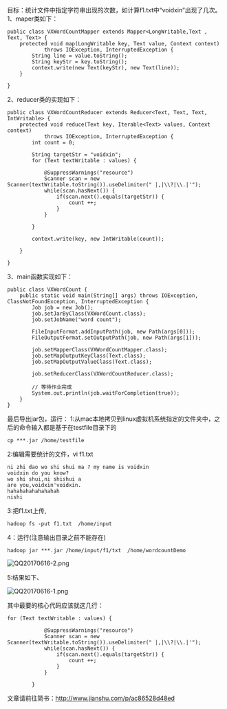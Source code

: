 目标：统计文件中指定字符串出现的次数，如计算f1.txt中“voidxin”出现了几次。
1、maper类如下：
```
public class VXWordCountMapper extends Mapper<LongWritable,Text , Text, Text> {
	protected void map(LongWritable key, Text value, Context context)
			throws IOException, InterruptedException {
		String line = value.toString();
		String keyStr = key.toString();
		context.write(new Text(keyStr), new Text(line));
	}

}
```

2、reducer类的实现如下：
```
public class VXWordCountReducer extends Reducer<Text, Text, Text, IntWritable> {
	protected void reduce(Text key, Iterable<Text> values, Context context)
			throws IOException, InterruptedException {
		int count = 0;
		
		String targetStr = "voidxin";
		for (Text textWritable : values) {
	    	
	    	@SuppressWarnings("resource")
			Scanner scan = new Scanner(textWritable.toString()).useDelimiter(" |,|\\?|\\.|'");
	    	while(scan.hasNext()) {
	    		if(scan.next().equals(targetStr)) {
	    			count ++;
	    		}
	    	}
			
		}

		context.write(key, new IntWritable(count));

	}

}
```

3、main函数实现如下：
```
public class VXWordCount {
	public static void main(String[] args) throws IOException, ClassNotFoundException, InterruptedException {
		Job job = new Job();
		job.setJarByClass(VXWordCount.class);
		job.setJobName("word count");

		FileInputFormat.addInputPath(job, new Path(args[0]));
		FileOutputFormat.setOutputPath(job, new Path(args[1]));
        
		job.setMapperClass(VXWordCountMapper.class);
		job.setMapOutputKeyClass(Text.class);
		job.setMapOutputValueClass(Text.class);

		job.setReducerClass(VXWordCountReducer.class);
       
		// 等待作业完成
		System.out.println(job.waitForCompletion(true));
	}
}

```

最后导出jar包，运行：
1:从mac本地拷贝到linux虚拟机系统指定的文件夹中，之后的命令输入都是基于在testfile目录下的
```
cp ***.jar /home/testfile 
```
2:编辑需要统计的文件，vi f1.txt
```
ni zhi dao wo shi shui ma ? my name is voidxin 
voidxin do you know?
wo shi shui,ni shishui a 
are you,voidxin'voidxin.
hahahahahahahahah
nishi

```
3:把f1.txt上传,
```
hadoop fs -put f1.txt  /home/input
```



4：运行(注意输出目录之前不能存在)
```
hadoop jar ***.jar /home/input/f1/txt  /home/wordcountDemo 
```
![QQ20170616-2.png](http://upload-images.jianshu.io/upload_images/1376067-def17e601428f2b7.png?imageMogr2/auto-orient/strip%7CimageView2/2/w/1240)

5:结果如下、

![QQ20170616-1.png](http://upload-images.jianshu.io/upload_images/1376067-336f17fd182c6e32.png?imageMogr2/auto-orient/strip%7CimageView2/2/w/1240)




其中最要的核心代码应该就这几行：
```
for (Text textWritable : values) {
	    	
	    	@SuppressWarnings("resource")
			Scanner scan = new Scanner(textWritable.toString()).useDelimiter(" |,|\\?|\\.|'");
	    	while(scan.hasNext()) {
	    		if(scan.next().equals(targetStr)) {
	    			count ++;
	    		}
	    	}
			
		}
```

文章请前往简书：http://www.jianshu.com/p/ac86528d48ed
